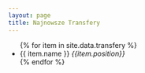 ```yaml
---
layout: page
title: Najnowsze Transfery
---
```


<ul>
{% for item in site.data.transfery %}
  <li style="{% if item.value > "20" %}color: blue {% endif %}">
  {{ item.name }} <em> {{item.position}}</em>
  </li>
{% endfor %}
</ul>
